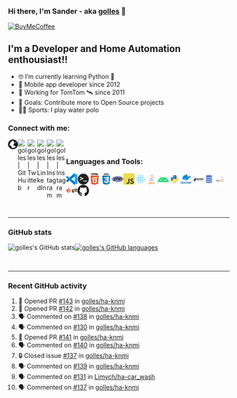 ### Hi there, I'm Sander - aka [golles][github] 👋

[![BuyMeCoffee][buymecoffeebadge]][buymecoffee]

## I'm a Developer and Home Automation enthousiast!!

- 🤓 I’m currently learning Python 🐍
- 📱 Mobile app developer since 2012
- 🏢 Working for TomTom 🛰️ since 2011
- 🎯 Goals: Contribute more to Open Source projects
- 🤽‍♂️ Sports: I play water polo

### Connect with me:

[<img align="left" alt="golles.nl" width="22px" src="https://raw.githubusercontent.com/iconic/open-iconic/master/svg/globe.svg" />][website]
[<img align="left" alt="golles | GitHub" width="22px" src="https://cdn.jsdelivr.net/npm/simple-icons@v3/icons/github.svg" />][github]
[<img align="left" alt="golles | Twitter" width="22px" src="https://cdn.jsdelivr.net/npm/simple-icons@v3/icons/twitter.svg" />][twitter]
[<img align="left" alt="golles | LinkedIn" width="22px" src="https://cdn.jsdelivr.net/npm/simple-icons@v3/icons/linkedin.svg" />][linkedin]
[<img align="left" alt="golles | Instagram" width="22px" src="https://cdn.jsdelivr.net/npm/simple-icons@v3/icons/instagram.svg" />][instagram]
[<img align="left" alt="golles | Instagram" width="22px" src="https://cdn.jsdelivr.net/npm/simple-icons@v3/icons/reddit.svg" />][reddit]

<br />

### Languages and Tools:

[<img align="left" alt="Visual Studio Code" width="26px" src="https://raw.githubusercontent.com/github/explore/80688e429a7d4ef2fca1e82350fe8e3517d3494d/topics/visual-studio-code/visual-studio-code.png" />][github]
[<img align="left" alt="Terminal" width="26px" src="https://raw.githubusercontent.com/github/explore/80688e429a7d4ef2fca1e82350fe8e3517d3494d/topics/terminal/terminal.png" />][github]
[<img align="left" alt="HTML" width="26px" src="https://raw.githubusercontent.com/github/explore/80688e429a7d4ef2fca1e82350fe8e3517d3494d/topics/html/html.png" />][github]
[<img align="left" alt="CSS" width="26px" src="https://raw.githubusercontent.com/github/explore/80688e429a7d4ef2fca1e82350fe8e3517d3494d/topics/css/css.png" />][github]
[<img align="left" alt="Terminal" width="26px" src="https://raw.githubusercontent.com/github/explore/80688e429a7d4ef2fca1e82350fe8e3517d3494d/topics/php/php.png" />][github]
[<img align="left" alt="JavaScript" width="26px" src="https://raw.githubusercontent.com/github/explore/80688e429a7d4ef2fca1e82350fe8e3517d3494d/topics/javascript/javascript.png" />][github]
[<img align="left" alt="React Native" width="26px" src="https://raw.githubusercontent.com/github/explore/80688e429a7d4ef2fca1e82350fe8e3517d3494d/topics/react-native/react-native.png" />][github]
[<img align="left" alt="Java" width="26px" src="https://raw.githubusercontent.com/github/explore/80688e429a7d4ef2fca1e82350fe8e3517d3494d/topics/java/java.png" />][github]
[<img align="left" alt="Android" width="26px" src="https://raw.githubusercontent.com/github/explore/80688e429a7d4ef2fca1e82350fe8e3517d3494d/topics/android/android.png" />][github]
[<img align="left" alt="Python" width="26px" src="https://raw.githubusercontent.com/github/explore/80688e429a7d4ef2fca1e82350fe8e3517d3494d/topics/python/python.png" />][github]
[<img align="left" alt="Docker" width="26px" src="https://raw.githubusercontent.com/github/explore/80688e429a7d4ef2fca1e82350fe8e3517d3494d/topics/docker/docker.png" />][github]
[<img align="left" alt="Bash" width="26px" src="https://raw.githubusercontent.com/github/explore/80688e429a7d4ef2fca1e82350fe8e3517d3494d/topics/bash/bash.png" />][github]
[<img align="left" alt="SQL" width="26px" src="https://raw.githubusercontent.com/github/explore/80688e429a7d4ef2fca1e82350fe8e3517d3494d/topics/sql/sql.png" />][github]
[<img align="left" alt="MySQL" width="26px" src="https://raw.githubusercontent.com/github/explore/80688e429a7d4ef2fca1e82350fe8e3517d3494d/topics/mysql/mysql.png" />][github]
[<img align="left" alt="Git" width="26px" src="https://raw.githubusercontent.com/github/explore/80688e429a7d4ef2fca1e82350fe8e3517d3494d/topics/git/git.png" />][github]
[<img alt="GitHub" width="26px" src="https://raw.githubusercontent.com/github/explore/78df643247d429f6cc873026c0622819ad797942/topics/github/github.png" />][github]

<br />

---

### GitHub stats
[<img align="left" alt="golles's GitHub stats" src="https://github-readme-stats.vercel.app/api?username=golles&show_icons=true&hide_border=true" />][github]
[<img alt="golles's GitHub languages" src="https://github-readme-stats.vercel.app/api/top-langs/?username=golles&hide_border=true" />][github]

<br />

---

### Recent GitHub activity
<!--START_SECTION:activity-->
1. 💪 Opened PR [#143](https://github.com/golles/ha-knmi/pull/143) in [golles/ha-knmi](https://github.com/golles/ha-knmi)
2. 💪 Opened PR [#142](https://github.com/golles/ha-knmi/pull/142) in [golles/ha-knmi](https://github.com/golles/ha-knmi)
3. 🗣 Commented on [#138](https://github.com/golles/ha-knmi/pull/138#issuecomment-2066673375) in [golles/ha-knmi](https://github.com/golles/ha-knmi)
4. 🗣 Commented on [#130](https://github.com/golles/ha-knmi/issues/130#issuecomment-2066647129) in [golles/ha-knmi](https://github.com/golles/ha-knmi)
5. 💪 Opened PR [#141](https://github.com/golles/ha-knmi/pull/141) in [golles/ha-knmi](https://github.com/golles/ha-knmi)
6. 🗣 Commented on [#140](https://github.com/golles/ha-knmi/issues/140#issuecomment-2066624227) in [golles/ha-knmi](https://github.com/golles/ha-knmi)
7. 🔒 Closed issue [#137](https://github.com/golles/ha-knmi/issues/137) in [golles/ha-knmi](https://github.com/golles/ha-knmi)
8. 🗣 Commented on [#139](https://github.com/golles/ha-knmi/issues/139#issuecomment-2066410174) in [golles/ha-knmi](https://github.com/golles/ha-knmi)
9. 🗣 Commented on [#131](https://github.com/Limych/ha-car_wash/pull/131#issuecomment-2059787668) in [Limych/ha-car_wash](https://github.com/Limych/ha-car_wash)
10. 🗣 Commented on [#137](https://github.com/golles/ha-knmi/issues/137#issuecomment-2056744455) in [golles/ha-knmi](https://github.com/golles/ha-knmi)
<!--END_SECTION:activity-->

[website]: https://golles.nl
[github]: https://github.com/golles
[twitter]: https://twitter.com/golles13
[instagram]: https://instagram.com/golles13
[reddit]: https://www.reddit.com/u/golles13
[linkedin]: https://linkedin.com/in/sandergols
[buymecoffee]: https://www.buymeacoffee.com/golles
[buymecoffeebadge]: https://img.shields.io/badge/buy%20me%20a%20coffee-donate-yellow.svg?style=for-the-badge
